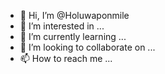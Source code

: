 - 👋 Hi, I’m @Holuwaponmile
- 👀 I’m interested in ...
- 🌱 I’m currently learning ...
- 💞️ I’m looking to collaborate on ...
- 📫 How to reach me ...

<!---
Holuwaponmile/Holuwaponmile is a ✨ special ✨ repository because its `README.md` (this file) appears on your GitHub profile.
You can click the Preview link to take a look at your changes.
--->
